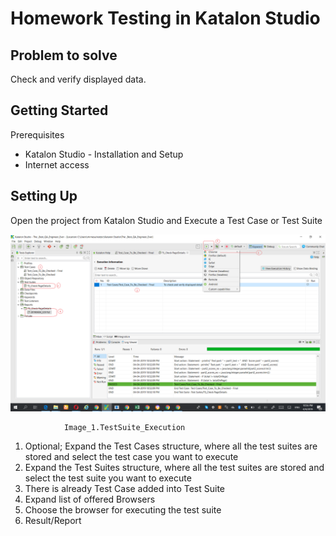 Homework Testing in Katalon Studio
=======================================

Problem to solve
----------------

Check and verify displayed data. 





Getting Started
---------------

Prerequisites
*	Katalon Studio - Installation and Setup
*	Internet access


Setting Up
----------

Open the project from Katalon Studio
and Execute a Test Case or Test Suite





![katalon](https://github.com/MIRNEsAA/Homework_MH/blob/master/Homework.png "Let's Start with Katalon")


				Image_1.TestSuite_Execution
				
1.	Optional; Expand the Test Cases structure, where all the test suites are stored and select the test case you want to execute
2.	Expand the Test Suites structure, where all the test suites are stored and select the test suite you want to execute
3.	There is already Test Case added into Test Suite
4.	Expand list of offered Browsers 
5.	Choose the browser for executing the test suite
6.	Result/Report